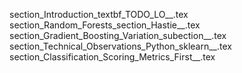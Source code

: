 section_Introduction_textbf_TODO_LO__.tex
section_Random_Forests_section_Hastie__.tex
section_Gradient_Boosting_Variation_subection__.tex
section_Technical_Observations_Python_sklearn__.tex
section_Classification_Scoring_Metrics_First__.tex
